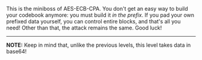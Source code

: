 This is the miniboss of AES-ECB-CPA.
You don't get an easy way to build your codebook anymore: you must build it _in the prefix_.
If you pad your own prefixed data yourself, you can control entire blocks, and that's all you need!
Other than that, the attack remains the same.
Good luck!

----
**NOTE:**
Keep in mind that, unlike the previous levels, this level takes data in base64!
